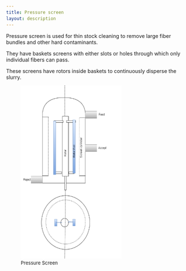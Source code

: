 ```yaml
---
title: Pressure screen
layout: description
---
```


Pressure screen is used for thin stock cleaning to remove large fiber bundles and other hard contaminants.  

They have baskets screens with either slots or holes through which only individual fibers can pass.  

These screens have rotors inside baskets to continuously disperse the slurry.  

 <figure>
    <img src = "images/pressurescreen.png" height= "475px"  width= "275px"  alt = "Pressure Screen" >
     <figcaption style = "font-size :13px"  >Pressure Screen</figcaption>
       </figure>
